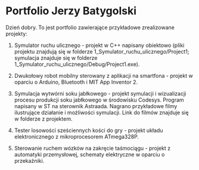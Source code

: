 # Portfolio Jerzy Batygolski
Dzień dobry. To jest portfolio zawierające przykładowe zrealizowane projekty:

1. Symulator ruchu ulicznego - projekt w C++ napisany obiektowo 
(pliki projektu znajdują się w folderze 1_Symulator_ruchu_ulicznego/Project1;
symulacja znajduje się w folderze 1_Symulator_ruchu_ulicznego/Debug/Project1.exe).

2. Dwukołowy robot mobilny sterowany z aplikacji na smartfona - projekt w oparciu o Arduino, Bluetooth i MIT App Inventor 2.

3. Symulacja wytwórni soku jabłkowego - projekt symulacji i wizualizacji procesu produkcji soku jabłkowego w środowisku Codesys. Program napisany w ST na sterownik Astraada. Nagrano przykładowe filmy ilustrujące działanie i możliwości symulacji. Link do filmów znajduje się w folderze z projektem.

4. Tester losowości sześciennych kości do gry - projekt układu elektronicznego z mikroprocesorem ATmega328P.

5. Sterowanie ruchem wózków na zakręcie taśmociągu - projekt z automatyki przemysłowej, schematy elektryczne w oparciu o przekaźniki.




